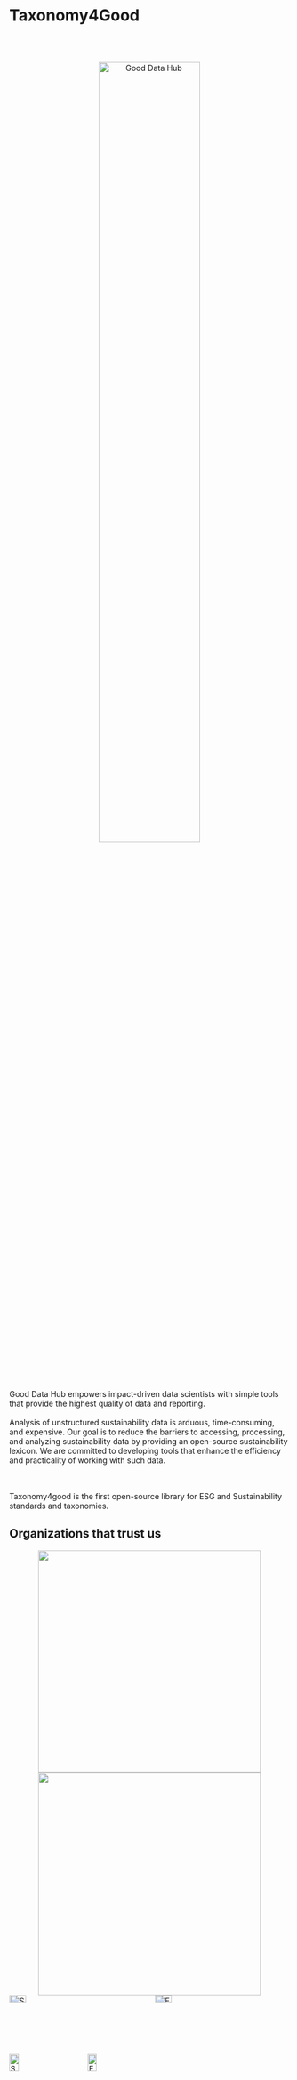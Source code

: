 
# Taxonomy4Good
<br/><br/>
<p align="center">
    <a href="https://good-data-hub.gitbook.io/gdh-github-landing-page/" target="_blank">
       <img  src="./images/gooddatahub-logo.png" alt="Good Data Hub" width="60%"/>
    </a>
</p>
<br/><br/>
Good Data Hub empowers impact-driven data scientists with simple tools that provide the highest quality of data and reporting. 
<br/><br/>
Analysis of unstructured sustainability data is arduous, time-consuming, and expensive. 
Our goal is to reduce the barriers to accessing, processing, and analyzing sustainability data by providing an open-source sustainability lexicon. We are committed to developing tools that enhance the efficiency and practicality of working with such data. 

 <br/><br/>
Taxonomy4good is the first open-source library for ESG and Sustainability standards and taxonomies. 

## Organizations that trust us

<div align="center">
    <img src="images/setsqrd.png" width="400" />
    <img src="images/exeter_uni.png" width="400" />
</div>

<div style="display: flex; justify-content: space-between;">
    <div style="flex-basis: 48%;">
        <img src="images/setsqrd.png" alt="Setsquared Exeter" width="35%">
    </div>
    <div style="flex-basis: 48%;">
        <img src="images/exeter_uni.png" alt="Exeter University" width="35%">
    </div>
</div>

<div style="display: flex;">
    <div style="max-width: 35%;">
    <img src="images/setsqrd.png" alt="Setsquared Exeter" width="35%">
    </div>
    <div style="max-width: 35%;">
    <img src="images/exeter_uni.png" alt="Exeter University" width="35%">
    </div>
</div>

## What are Taxonomies?
Taxonomy is the practice and science of categorization or classification. A taxonomy (or taxonomical classification) is a scheme of classification, specifically a hierarchical categorization and organization of data into distinct classes or groups based on shared characteristics.

## Taxonomy4Good
Taxonomy4good is the first and only centralized repository for Sustainability and ESG standards in code form, ready for data labeling and for use with an API to query relevant data. These data structures can also be leveraged in ML and NLP for ESG/Sustainability reporting and data processing. Users can seamlessly integrate the provided taxonomies into their workflow, or create a custom taxonomy to form a reporting structure for existing sustainability scoring models. 

### Use Cases
 
1. Use with an API
2. Data Tagging
3. ML and Topic Modeling 
4. Supervised aspect based sentiment analysis 
5. Text classification 
6. Keyword extraction


## Installation

```
pip install taxonomy4good
```

## Quick Tour

### Use existing taxonomy
To use an existing taxonomy, e.g. `ftse_fsgi`, you can import it directly as follows.
```python
from taxonomy4good import from_file
ftse_builtin_taxonomy = from_file("ftse_fsgi")
```
Available Taxonomies:

| Name                  | Description                                    |
|-----------------------|------------------------------------------------|
| `un_sdg_taxonomy`     | UN SDGs Taxonomy                               |
| `eu_taxonomy`         | European Union Taxonomy                        |
| `ftse_fsgi`           | FTSE for Social Good Index                     |
| `un_sdg`              | UN Sustainable Development Goals               |
| `world_bank_taxonomy` | World Bank taxonomy                            |
| `china_taxonomy`      | China Taxonomy                                 |
| `esg_taxonomy`        | ESG standard taxonomy                          |
| `en_master_lexicon`   | Structure of the entire sustainability lexicon |


### Create custom taxonomy
Create a custom taxonomy from scratch using `SustainabilityItem` objects, then initialize one of the items 
as a root item to a newly created `SustainabilityTaxonomy`.
```python
from taxonomy4good import SustainabilityTaxonomy, SustainabilityItem

root = SustainabilityItem(id=0, name="New Taxonomy")
item1 = SustainabilityItem(id=1, name="item1", parent=root)
item2 = SustainabilityItem(id=2, name="item2", parent=root)
item3 = SustainabilityItem(id=3, name="item3", parent=item1)
item4 = SustainabilityItem(id=4, name="item4", parent=item1)
item5 = SustainabilityItem(id=5, name="item5", parent=item2)
item6 = SustainabilityItem(id=6, name="item6", parent=item2)
root.children = [item1, item2]
item1.children = [item3, item4]
item2.children = [item5, item6]

custom_taxonomy = SustainabilityTaxonomy(root, version_name="Custom Taxonomy")

custom_taxonomy.print_hierarchy()
```
See the resulting taxonomy as follows.
```
>>> custom_taxonomy.print_hierarchy()
New Taxonomy : 0
│
│
├─────item1 : 0
│       └───── item3 : 0
│       └───── item4 : 0
└─────item2 : 0
        └───── item5 : 0
        └───── item6 : 0
```
### Get all items and terms
To get all the items and terms of the taxonomy use the following lines.
```python
# list of all SustainabilityItem objects
all_items = custom_taxonomy.get_items()

# list of terms (item names)
all_terms = custom_taxonomy.get_terms()
```
The resulting terms are shown in the following snippet.
```
>>> print(all_terms)
['New Taxonomy', 'item1', 'item2', 'item3', 'item4']
```
### Search terms
Search for terms by providing a substring. This can help get relevant terms from `en_full_taxonomy`, 
providing you with the most similar sustainability terms that will help query textual data from various APIs and extend 
ML and NLP tasks.
```python
search_result = custom_taxonomy.search_items_by_name("item")
resulting_terms = [result.name for result in search_result]
```
The resulting terms are:
```
>>> print(resulting_terms)
['item1', 'item2', 'item3', 'item4', 'item5', 'item6']
```
### Update and compute scores
Scores and weights can be updated using an external API or imported from an Excel sheet with the taxonomy.
The following is an alternative way to update the scores programmatically
```python
# update scores and weights
# scores and weights can be updated using an API or from Excel
all_items[3].score = 10
all_items[3].weight = 0.3
all_items[4].score = 23
all_items[4].weight = 0.7
all_items[5].score = 7.4
all_items[5].weight = 0.5
all_items[6].score = -13
all_items[6].weight = 0.5

# compute score
root_score = custom_taxonomy.compute_scores()
```
Get the result of the updates in the following snippet.
```
>>> print(root_score)

16.299999999999997

>>> custom_taxonomy.print_hierarchy()

New Taxonomy : 16.299999999999997
│
│
├─────item1 : 19.099999999999998
│       └───── item3 : 10
│       └───── item4 : 23
└─────item2 : -2.8
        └───── item5 : 7.4
        └───── item6 : -13
```
### Finding children
```python
root_children = all_items[0].children
root_children_names = [child.name for child in root_children]
```

```
>>> print(root_children_names)
['item1', 'item2']
```
### Who is the parent
```python
item_parent = all_items[1].parent
```

```
>>> print(item_parent.name)
New Taxonomy
```

### Import your own taxonomy
Ceate your own taxonomy in Excel and make use of the provided data structure `SustainabilityTaxonomy`.
The items of this data structure must include the following columns (attributes): `id`,`name`,`level`, `grouping`,
 `parent`,`score`, `weight`,`children`. Any other columns will be aggregated inside a dictionary called `meta_data`.\
Feel free to enrich your taxonomy with additional attributes!\
The following is an example Excel file that is filled manually to provide a custom taxonomy.
<p align="center">
   <img src="./images/taxonomy_example.png" alt="Taxonomy Example" width="70%"/>
</p>

The columns `Acronym`, `Col 1`, and `Col 2` will be included in the attribute `meta_data` of the resulting 
`SustainabilityTaxonomy` object, as shown below.

```python
from taxonomy4good import from_file

example = from_file("examples/taxonomy example.xlsx", filetype="excel", meta=True)
```
The resulting taxonomy can be printed as follows.
```
>>> example.print_hierarchy()
Standard Taxonomy : 0
│
│
├─────Environment : 0
│       └───── Air quality : 0
│              └───── Air pollution : 0
│              └───── Ozone layer : 0
│       └───── Climate impacts : 0
│              └───── United Nations Climate Change Conference : 0
│              └───── Climate Change : 0
│              └───── Sustainability Accounting Standards Board : 0
│              └───── COP26 : 0
│       └───── Ecosystem Impacts : 0
│              └───── Flood Damage : 0
│              └───── Ecosystem Conservation : 0
└─────Social : 0
        └───── Product Quality and Safety : 0
               └───── Access/Affordability : 0
               └───── Product Recall : 0
               └───── Quality Control : 0
               └───── Product Safety : 0
               └───── Customer Satisfaction : 0
        └───── Stakeholder relations : 0
               └───── Charity : 0
               └───── Donations : 0
               └───── Community Outreach : 0
```
To check the attributes of an item search for the item by `id` or by `name` as follows.
```python
social_item = example.search_items_by_name("Social")[0]
```
or
```python
social_item = example.search_by_id(13)[0]
```
Printing the details of a certain `SustainabilityItem` object works as follows.
```
>>> social_item.details()
name: Social
id: 13
level: 1
children: [14, 20]
parent: 0
score: 0
weight: 1
meta_data: {'Acronym': None, 'Col 1': None, 'Col 2': None}
```
Note how `meta_data` stored the additional columns introduced in the Excel file.
## Overview of all functions

| Function                                             | Description                                                                                 |
|------------------------------------------------------|---------------------------------------------------------------------------------------------|
| `insert_items(items)`                                | Insert additional items (terms/lexicons) to this existing taxonomy                          |
| `remove_subtree(items)`                              | Remove the passed items along with their children from the taxonomy                         |
| `remove_by_id(ids)`                                  | Remove from the taxonomy items corresponding to the supplied ids                            |
| `get_items_each_level(start_root)`                   | Get lists of items for each level of the taxonomy (grouped by level)                        |
| `get_level_items(level)`                             | Get items of the specified level                                                            |
| `get_items(start_root)`                              | Get all the items of the structure                                                          |
| `get_terms(start_root)`                              | Get all terms (names/lexicon) in the taxonomy                                               |
| `get_all_ids(start_root)`                            | Get ids of all the nodes in the current taxonomy (grouped by level)                         |
| `search_by_id(ids)`                                  | Search for items by their id                                                                |
| `level(start_item)`                                  | Compute the maximum depth/level of the taxonomy                                             |
| `to_csv(filepath, start_root)`                       | Save current taxonomy/substructure to a csv file                                            |
| `to_excel(filepath, start_root)`                     | Save current taxonomy/substructure to an Excel file                                         |
| `items_to_json(filepath, start_root)`                | Save current taxonomy/substructure items to a JSON file (records structure)                 |
| `taxonomy_to_json(filepath, start_root)`             | Save current taxonomy/substructure items to a JSON file (hierarchical structure)            |
| `print_hierarchy(start_item, current_level, islast)` | Print the current hierarchy of the taxonomy with the respective values                      |
| `get_level_scores(level)`                            | Compute the weighted values/scores for the specified level                                  |
| `compute_scores(start_root, root_score)`             | Compute the weighted scores for the entire taxonomy                                         |
| `summary()`                                          | Print the general information about the entire taxonomy                                     |
| `to_dataframe(start_root)`                           | Convert the entire taxonomy to a DataFrame                                                  |
| `similar_items(sustainability_items)`                | Gives the items under the same parent                                                       |
| `similar_items_byid(ids)`                            | Gives the items under the same parent as items having the specified ids                     |
| `search_items_by_name(terms, start_root)`            | Look for similar SustainabilityItems using a string partial match                           |
| `search_similar_names(terms, start_root)`            | Search for similar names/terms in the taxonomy using a string partial match                 |
| `items_to_dict(start_root)`                          | Convert the entire taxonomy to a dictionary (records) starting from start_root              |
| `taxonomy_to_dict(start_root)`                       | Convert the entire taxonomy to a dictionary (structural hierarchy) starting from start_root |
## Community
Join Good Data Hub's community of sustainability data scientists and ML enthusiasts. 

🌟 Leave a star on our [GitHub](https://github.com/GoodDataHub/taxonomy4good).

🐞 Report bugs with [GitHub Issues](https://github.com/GoodDataHub/taxonomy4good/issues).

🔗 Follow us on [Linkedin](https://www.linkedin.com/company/81945779/admin/feed/posts/).
